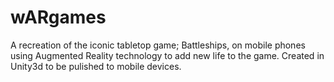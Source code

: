 # wARgames
A recreation of the iconic tabletop game; Battleships, on mobile phones using Augmented Reality technology to add new life to the game.
Created in Unity3d to be pulished to mobile devices.
